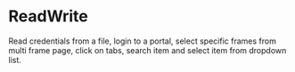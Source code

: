 # ReadWrite
Read credentials from a file, login to a portal, 
select specific frames from multi frame page, 
click on tabs, search item and select item from dropdown list.

